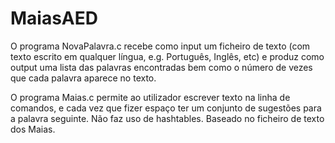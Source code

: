 # MaiasAED

O programa NovaPalavra.c recebe como input um ficheiro de texto (com texto escrito em qualquer língua, e.g. Português, Inglês, etc) e produz como output uma lista das palavras encontradas bem como o número de vezes que cada palavra aparece no texto.

O programa Maias.c permite ao utilizador escrever texto na linha de comandos, e cada vez que fizer espaço ter um conjunto de sugestões para a palavra seguinte. Não faz uso de hashtables. Baseado no ficheiro de texto dos Maias.

